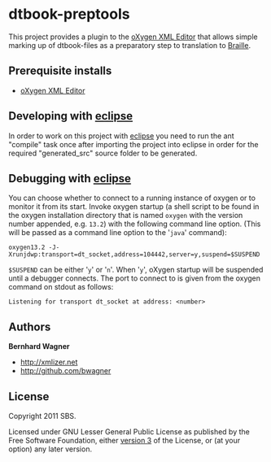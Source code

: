 dtbook-preptools
================

This project provides a plugin to the [oXygen XML Editor](http://www.oxygenxml.com/) that allows simple marking up of
dtbook-files as a preparatory step to translation to [Braille](http://en.wikipedia.org/wiki/Braille).


Prerequisite installs
---------------------

* [oXygen XML Editor](http://www.oxygenxml.com/)


Developing with [eclipse](http://eclipse.org/)
-----------------------------------------------

In order to work on this project with [eclipse](http://eclipse.org/) you need to run the ant "compile"
task once after importing the project into eclipse in order for the required "generated_src" 
source folder to be generated.

Debugging with [eclipse](http://eclipse.org/)
-----------------------------------------------

You can choose whether to connect to a running instance of oxygen or to monitor it from its start.
Invoke oxygen startup (a shell script to be found in the oxygen installation directory that is named
`oxygen` with the version number appended, e.g. `13.2`) with the following command line
option. (This will be passed as a command line option to the '`java`' command):

    oxygen13.2 -J-Xrunjdwp:transport=dt_socket,address=104442,server=y,suspend=$SUSPEND
    
`$SUSPEND` can be either '`y`' or '`n`'. When '`y`', oXygen startup will be suspended until a
debugger connects. The port to connect to is given from the oxygen command on stdout as follows:

    Listening for transport dt_socket at address: <number>

Authors
-------

**Bernhard Wagner**

+ http://xmlizer.net
+ http://github.com/bwagner

License
---------------------

Copyright 2011 SBS.

Licensed under GNU Lesser General Public License as published by the Free Software Foundation,
either [version 3](http://www.gnu.org/licenses/gpl-3.0.html) of the License, or (at your option) any later version.
